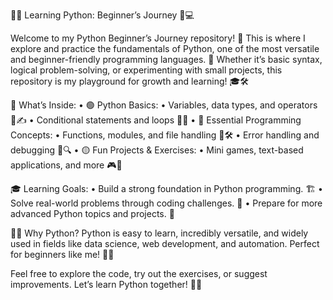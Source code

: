 🐍✨ Learning Python: Beginner’s Journey 🌟💻

Welcome to my Python Beginner’s Journey repository! 🌈 This is where I explore and practice the fundamentals of Python, one of the most versatile and beginner-friendly programming languages. 🚀 Whether it’s basic syntax, logical problem-solving, or experimenting with small projects, this repository is my playground for growth and learning! 🎓🛠️

🎯 What’s Inside:
	•	🟢 Python Basics:
	•	Variables, data types, and operators 🔢✍️
	•	Conditional statements and loops 🔄✅
	•	🔵 Essential Programming Concepts:
	•	Functions, modules, and file handling 📁🛠️
	•	Error handling and debugging 🐛🔍
	•	🟡 Fun Projects & Exercises:
	•	Mini games, text-based applications, and more 🎮🎨

🎓 Learning Goals:
	•	Build a strong foundation in Python programming. 🏗️
	•	Solve real-world problems through coding challenges. 🧩
	•	Prepare for more advanced Python topics and projects. 🚀

👩‍💻 Why Python?
Python is easy to learn, incredibly versatile, and widely used in fields like data science, web development, and automation. Perfect for beginners like me! 🐍🌟

Feel free to explore the code, try out the exercises, or suggest improvements. Let’s learn Python together! 🎉✨
